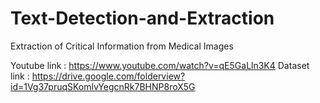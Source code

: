 # Text-Detection-and-Extraction
Extraction of Critical Information from Medical Images

Youtube link : https://www.youtube.com/watch?v=qE5GaLln3K4
Dataset link : https://drive.google.com/folderview?id=1Vg37pruqSKomlvYegcnRk7BHNP8roX5G
